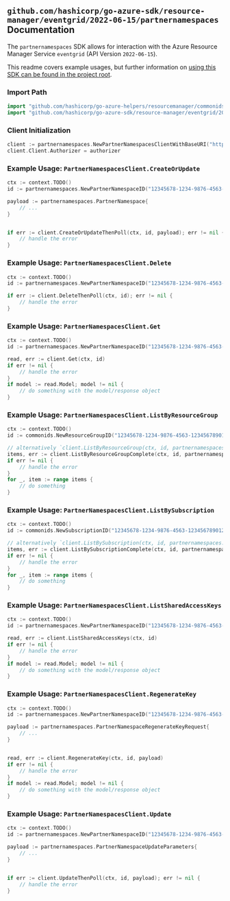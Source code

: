 
## `github.com/hashicorp/go-azure-sdk/resource-manager/eventgrid/2022-06-15/partnernamespaces` Documentation

The `partnernamespaces` SDK allows for interaction with the Azure Resource Manager Service `eventgrid` (API Version `2022-06-15`).

This readme covers example usages, but further information on [using this SDK can be found in the project root](https://github.com/hashicorp/go-azure-sdk/tree/main/docs).

### Import Path

```go
import "github.com/hashicorp/go-azure-helpers/resourcemanager/commonids"
import "github.com/hashicorp/go-azure-sdk/resource-manager/eventgrid/2022-06-15/partnernamespaces"
```


### Client Initialization

```go
client := partnernamespaces.NewPartnerNamespacesClientWithBaseURI("https://management.azure.com")
client.Client.Authorizer = authorizer
```


### Example Usage: `PartnerNamespacesClient.CreateOrUpdate`

```go
ctx := context.TODO()
id := partnernamespaces.NewPartnerNamespaceID("12345678-1234-9876-4563-123456789012", "example-resource-group", "partnerNamespaceValue")

payload := partnernamespaces.PartnerNamespace{
	// ...
}


if err := client.CreateOrUpdateThenPoll(ctx, id, payload); err != nil {
	// handle the error
}
```


### Example Usage: `PartnerNamespacesClient.Delete`

```go
ctx := context.TODO()
id := partnernamespaces.NewPartnerNamespaceID("12345678-1234-9876-4563-123456789012", "example-resource-group", "partnerNamespaceValue")

if err := client.DeleteThenPoll(ctx, id); err != nil {
	// handle the error
}
```


### Example Usage: `PartnerNamespacesClient.Get`

```go
ctx := context.TODO()
id := partnernamespaces.NewPartnerNamespaceID("12345678-1234-9876-4563-123456789012", "example-resource-group", "partnerNamespaceValue")

read, err := client.Get(ctx, id)
if err != nil {
	// handle the error
}
if model := read.Model; model != nil {
	// do something with the model/response object
}
```


### Example Usage: `PartnerNamespacesClient.ListByResourceGroup`

```go
ctx := context.TODO()
id := commonids.NewResourceGroupID("12345678-1234-9876-4563-123456789012", "example-resource-group")

// alternatively `client.ListByResourceGroup(ctx, id, partnernamespaces.DefaultListByResourceGroupOperationOptions())` can be used to do batched pagination
items, err := client.ListByResourceGroupComplete(ctx, id, partnernamespaces.DefaultListByResourceGroupOperationOptions())
if err != nil {
	// handle the error
}
for _, item := range items {
	// do something
}
```


### Example Usage: `PartnerNamespacesClient.ListBySubscription`

```go
ctx := context.TODO()
id := commonids.NewSubscriptionID("12345678-1234-9876-4563-123456789012")

// alternatively `client.ListBySubscription(ctx, id, partnernamespaces.DefaultListBySubscriptionOperationOptions())` can be used to do batched pagination
items, err := client.ListBySubscriptionComplete(ctx, id, partnernamespaces.DefaultListBySubscriptionOperationOptions())
if err != nil {
	// handle the error
}
for _, item := range items {
	// do something
}
```


### Example Usage: `PartnerNamespacesClient.ListSharedAccessKeys`

```go
ctx := context.TODO()
id := partnernamespaces.NewPartnerNamespaceID("12345678-1234-9876-4563-123456789012", "example-resource-group", "partnerNamespaceValue")

read, err := client.ListSharedAccessKeys(ctx, id)
if err != nil {
	// handle the error
}
if model := read.Model; model != nil {
	// do something with the model/response object
}
```


### Example Usage: `PartnerNamespacesClient.RegenerateKey`

```go
ctx := context.TODO()
id := partnernamespaces.NewPartnerNamespaceID("12345678-1234-9876-4563-123456789012", "example-resource-group", "partnerNamespaceValue")

payload := partnernamespaces.PartnerNamespaceRegenerateKeyRequest{
	// ...
}


read, err := client.RegenerateKey(ctx, id, payload)
if err != nil {
	// handle the error
}
if model := read.Model; model != nil {
	// do something with the model/response object
}
```


### Example Usage: `PartnerNamespacesClient.Update`

```go
ctx := context.TODO()
id := partnernamespaces.NewPartnerNamespaceID("12345678-1234-9876-4563-123456789012", "example-resource-group", "partnerNamespaceValue")

payload := partnernamespaces.PartnerNamespaceUpdateParameters{
	// ...
}


if err := client.UpdateThenPoll(ctx, id, payload); err != nil {
	// handle the error
}
```
